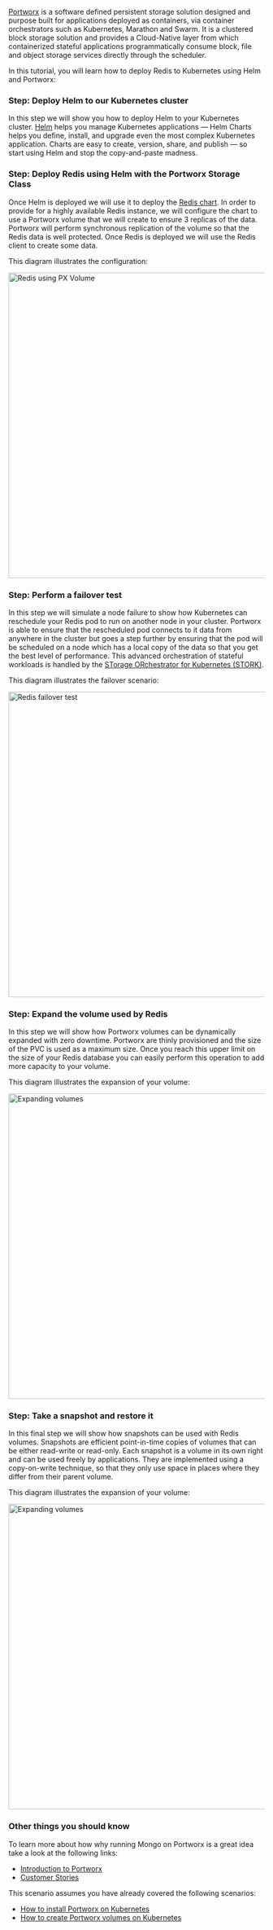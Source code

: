 [Portworx](https://portworx.com/) is a software defined persistent storage solution designed and purpose built for applications deployed as containers, via container orchestrators such as Kubernetes, Marathon and Swarm. It is a clustered block storage solution and provides a Cloud-Native layer from which containerized stateful applications programmatically consume block, file and object storage services directly through the scheduler.

In this tutorial, you will learn how to deploy Redis to Kubernetes using Helm and Portworx:

### Step: Deploy Helm to our Kubernetes cluster

In this step we will show you how to deploy Helm to your Kubernetes cluster. [Helm](https://helm.sh/) helps you manage Kubernetes applications — Helm Charts helps you define, install, and upgrade even the most complex Kubernetes application. Charts are easy to create, version, share, and publish — so start using Helm and stop the copy-and-paste madness.

### Step: Deploy Redis using Helm with the Portworx Storage Class

Once Helm is deployed we will use it to deploy the [Redis chart](https://github.com/kubernetes/charts/tree/master/stable/redis). In order to provide for a highly available Redis instance, we will configure the chart to use a Portworx volume that we will create to ensure 3 replicas of the data. Portworx will perform synchronous replication of the volume so that the Redis data is well protected. Once Redis is deployed we will use the Redis client to create some data.

This diagram illustrates the configuration:

<img src="https://docs.google.com/a/portworx.com/drawings/d/e/2PACX-1vSBoUJVXg1Nxl2ortJOt2Y1vv7hmtkCghsEGmY13VtQarH8esyYhjxkORsROl6FqUYk5gflqsdAJpUa/pub?w=574&h=316" alt="Redis using PX Volume" style="width: 600px;"/>

### Step: Perform a failover test

In this step we will simulate a node failure to show how Kubernetes can reschedule your Redis pod to run on another node in your cluster. Portworx is able to ensure that the rescheduled pod connects to it data from anywhere in the cluster but goes a step further by ensuring that the pod will be scheduled on a node which has a local copy of the data so that you get the best level of performance. This advanced orchestration of stateful workloads is handled by the [STorage ORchestrator for Kubernetes (STORK)](https://github.com/libopenstorage/stork/).

This diagram illustrates the failover scenario:

<img src="https://docs.google.com/a/portworx.com/drawings/d/e/2PACX-1vT9vMg0J6GF_SNa7Z2IL-GhgVVMwzUlmsyH117vYJKRPtFWI9VQ0IT5rmvqKw57NhMFhL1CiL8cvp7t/pub?w=574&h=316" alt="Redis failover test" style="width: 600px;"/>

### Step: Expand the volume used by Redis

In this step we will show how Portworx volumes can be dynamically expanded with zero downtime. Portworx are thinly provisioned and the size of the PVC is used as a maximum size. Once you reach this upper limit on the size of your Redis database you can easily perform this operation to add more capacity to your volume.

This diagram illustrates the expansion of your volume:

<img src="https://docs.google.com/a/portworx.com/drawings/d/e/2PACX-1vRRMNJaUHTpGCcWbBeXDfD6SiEuzZvH5SAIY0EUBF07LH3rzLUXfARt9Rscv5u08zGl1eTD6VP40NRf/pub?w=574&h=316" alt="Expanding volumes" style="width: 600px;"/>


### Step: Take a snapshot and restore it

In this final step we will show how snapshots can be used with Redis volumes. Snapshots are efficient point-in-time copies of volumes that can be either read-write or read-only. Each snapshot is a volume in its own right and can be used freely by applications. They are implemented using a copy-on-write technique, so that they only use space in places where they differ from their parent volume.

This diagram illustrates the expansion of your volume:

<img src="https://docs.google.com/a/portworx.com/drawings/d/e/2PACX-1vQt97zPhrl50bkgOc9aAPVv6M8sweahrnwNgHfpNkMA5X3YjSVZN9Xr4ShCm55nNZvitprzOviIpy3c/pub?w=574&h=316" alt="Expanding volumes" style="width: 600px;"/>

### Other things you should know

To learn more about how why running Mongo on Portworx is a great idea take a look at the following links:
* [Introduction to Portworx](https://portworx.com/products/introduction/)
* [Customer Stories](https://portworx.com/customers/)


This scenario assumes you have already covered the following scenarios:
* [How to install Portworx on Kubernetes](https://www.katacoda.com/portworx/scenarios/deploy-px-k8s)
* [How to create Portworx volumes on Kubernetes](https://www.katacoda.com/portworx/scenarios/px-k8s-vol-basic)
